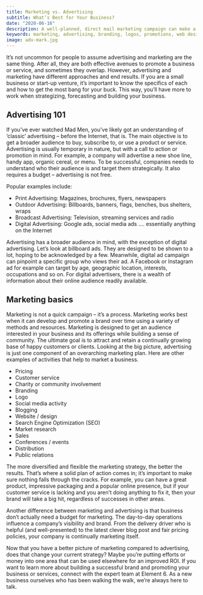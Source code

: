 ```yaml
---
title: Marketing vs. Advertising
subtitle: What’s Best for Your Business?  
date: "2020-06-16"
description: A well-planned, direct mail marketing campaign can make a strong impact and get your brand top of mind. Check out our blog to see why direct mail marketing still works and learn the top 10 tips to maximize results. 
keywords: marketing, advertising, branding, logos, promotions, web design, social media marketing, digital marketing, digital advertising, ads, billboards, print media, print advertising
image: adv-mark.jpg
---
```


It’s not uncommon for people to assume advertising and marketing are the same thing. After all, they are both effective avenues to promote a business or service, and sometimes they overlap. However, advertising and marketing have different approaches and end results. If you are a small business or start-up venture, it’s important to know the specifics of each and how to get the most bang for your buck. This way, you’ll have more to work when strategizing, forecasting and building your business. 

## Advertising 101
If you’ve ever watched Mad Men, you’ve likely got an understanding of ‘classic’ advertising – before the Internet, that is. The main objective is to get a broader audience to buy, subscribe to, or use a product or service. Advertising is usually temporary in nature, but with a call to action or promotion in mind. For example, a company will advertise a new shoe line, handy app, organic cereal, or menu. To be successful, companies needs to understand who their audience is and target them strategically. It also requires a budget – advertising is not free. 

Popular examples include:
- Print Advertising: Magazines, brochures, flyers, newspapers 
- Outdoor Advertising: Billboards, banners, flags, benches, bus shelters, wraps 
- Broadcast Advertising: Television, streaming services and radio 
- Digital Advertising: Google ads, social media ads …. essentially anything on the Internet 

Advertising has a broader audience in mind, with the exception of digital advertising. Let’s look at billboard ads. They are designed to be shown to a lot, hoping to be acknowledged by a few. Meanwhile, digital ad campaign can pinpoint a specific group who views their ad. A Facebook or Instagram ad for example can target by age, geographic location, interests, occupations and so on. For digital advertisers, there is a wealth of information about their online audience readily available. 

## Marketing basics
Marketing is not a quick campaign – it’s a process. Marketing works best when it can develop and promote a brand over time using a variety of methods and resources. Marketing is designed to get an audience interested in your business and its offerings while building a sense of community. The ultimate goal is to attract and retain a continually growing base of happy customers or clients. Looking at the big picture, advertising is just one component of an overarching marketing plan. Here are other examples of activities that help to market a business. 

- Pricing
- Customer service  
- Charity or community involvement  
- Branding 
- Logo
- Social media activity 
- Blogging
- Website / design
- Search Engine Optimization (SEO)
- Market research                                
- Sales 
- Conferences / events
- Distribution                  
- Public relations  

The more diversified and flexible the marketing strategy, the better the results. That’s where a solid plan of action comes in; it’s important to make sure nothing falls through the cracks. For example, you can have a great product, impressive packaging and a popular online presence, but if your customer service is lacking and you aren’t doing anything to fix it, then your brand will take a big hit, regardless of successes in other areas. 

Another difference between marketing and advertising is that business don’t actually need a budget for marketing. The day-to-day operations influence a company’s visibility and brand. From the delivery driver who is helpful (and well-presented) to the latest clever blog post and fair pricing policies, your company is continually marketing itself. 

Now that you have a better picture of marketing compared to advertising, does that change your current strategy? Maybe you’re putting efforts or money into one area that can be used elsewhere for an improved ROI. If you want to learn more about building a successful brand and promoting your business or services, connect with the expert team at Element 6. As a new business ourselves who has been walking the walk, we’re always here to talk. 